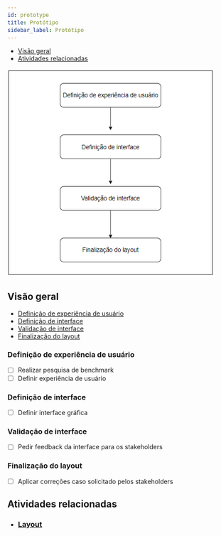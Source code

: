 ```yaml
---
id: prototype
title: Protótipo
sidebar_label: Protótipo
---
```


- [Visão geral](#visão-geral)
- [Atividades relacionadas](#atividades-relacionadas)

![Workflow](/img/solution/products/prototype/prototype-workflow.png)


## Visão geral

- [Definição de experiência de usuário](#definição-de-experiência-de-usuário)
- [Definição de interface](#definição-de-interface)
- [Validação de interface](#validação-de-interface)
- [Finalização do layout](#finalização-do-layout)

### Definição de experiência de usuário

- [ ] Realizar pesquisa de benchmark
- [ ] Definir experiência de usuário

### Definição de interface

- [ ] Definir interface gráfica

### Validação de interface

- [ ] Pedir feedback da interface para os stakeholders

### Finalização do layout

- [ ] Aplicar correções caso solicitado pelos stakeholders

## Atividades relacionadas

- ### [Layout](/docs/areas/solution/alphas/software-system/activities/software-system-activities#layout)
